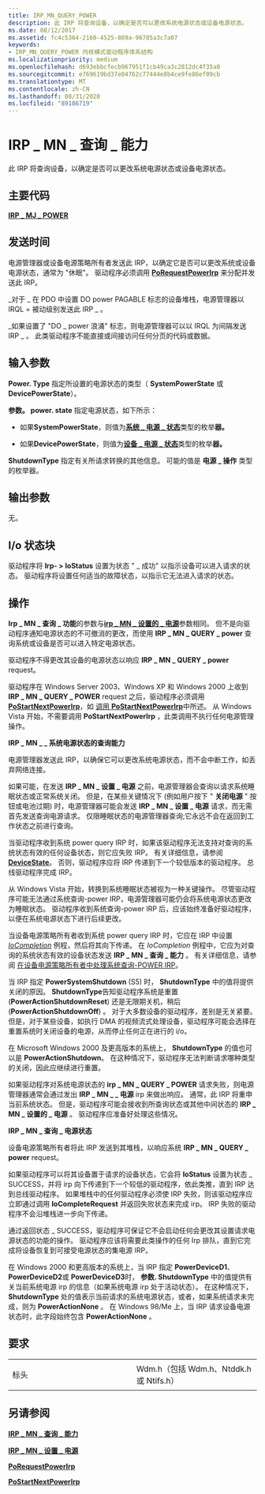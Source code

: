 ```yaml
---
title: IRP_MN_QUERY_POWER
description: 此 IRP 将查询设备，以确定是否可以更改系统电源状态或设备电源状态。
ms.date: 08/12/2017
ms.assetid: fc4c5364-2160-4525-889a-96785a3c7a07
keywords:
- IRP_MN_QUERY_POWER 内核模式驱动程序体系结构
ms.localizationpriority: medium
ms.openlocfilehash: d693ebbcfecb967951f1cb49ca3c2812dc4f35a0
ms.sourcegitcommit: e769619bd37e04762c77444e8b4ce9fe86ef09cb
ms.translationtype: MT
ms.contentlocale: zh-CN
ms.lasthandoff: 08/31/2020
ms.locfileid: "89186719"
---
```

# <a name="irp_mn_query_power"></a>IRP \_ MN \_ 查询 \_ 能力


此 IRP 将查询设备，以确定是否可以更改系统电源状态或设备电源状态。

<a name="major-code"></a>主要代码
----------

[**IRP \_ MJ \_ POWER**](irp-mj-power.md)

<a name="when-sent"></a>发送时间
---------

电源管理器或设备电源策略所有者发送此 IRP，以确定它是否可以更改系统或设备电源状态，通常为 "休眠"。 驱动程序必须调用 [**PoRequestPowerIrp**](/windows-hardware/drivers/ddi/wdm/nf-wdm-porequestpowerirp) 来分配并发送此 IRP。

\_对于 \_ 在 PDO 中设置 DO power PAGABLE 标志的设备堆栈，电源管理器以 IRQL = 被动级别发送此 IRP \_ 。

\_如果设置了 "DO \_ power 浪涌" 标志，则电源管理器可以以 IRQL 为间隔发送 IRP \_ 。 此类驱动程序不能直接或间接访问任何分页的代码或数据。

## <a name="input-parameters"></a>输入参数


**Power. Type** 指定所设置的电源状态的类型（ **SystemPowerState** 或 **DevicePowerState**）。

**参数。 power. state** 指定电源状态，如下所示：

-   如果**SystemPowerState**，则值为[**系统 \_ 电源 \_ 状态**](/windows-hardware/drivers/ddi/wdm/ne-wdm-_system_power_state)类型的枚举**器。**

-   如果**DevicePowerState**，则值为[**设备 \_ 电源 \_ 状态**](/windows-hardware/drivers/ddi/wdm/ne-wdm-_device_power_state)类型的枚举**器。**

**ShutdownType** 指定有关所请求转换的其他信息。 可能的值是 **电源 \_ 操作** 类型的枚举器。

## <a name="output-parameters"></a>输出参数


无。

## <a name="io-status-block"></a>I/o 状态块


驱动程序将 **Irp- &gt; IoStatus** 设置为状态 " \_ 成功" 以指示设备可以进入请求的状态。 驱动程序将设置任何适当的故障状态，以指示它无法进入请求的状态。

<a name="operation"></a>操作
---------

**Irp \_ MN \_ 查询 \_ 功能**的参数与[**irp \_ MN \_ 设置的 \_ 电源**](irp-mn-set-power.md)参数相同。 但不是向驱动程序通知电源状态的不可撤消的更改，而使用 **IRP \_ MN \_ QUERY \_ power** 查询系统或设备是否可以进入特定电源状态。

驱动程序不得更改其设备的电源状态以响应 **IRP \_ MN \_ QUERY \_ power** request。

驱动程序在 Windows Server 2003、Windows XP 和 Windows 2000 上收到 **IRP \_ MN \_ QUERY \_ POWER** request 之后，驱动程序必须调用 [**PoStartNextPowerIrp**](/windows-hardware/drivers/ddi/ntifs/nf-ntifs-postartnextpowerirp)，如 [调用 **PoStartNextPowerIrp**](./calling-postartnextpowerirp.md)中所述。 从 Windows Vista 开始，不需要调用 **PoStartNextPowerIrp** ，此类调用不执行任何电源管理操作。

**IRP \_ MN \_ \_ 系统电源状态的查询能力**

电源管理器发送此 IRP，以确保它可以更改系统电源状态，而不会中断工作，如丢弃网络连接。

如果可能，在发送 **IRP \_ MN \_ 设置 \_ 电源** 之前，电源管理器会查询以请求系统睡眠状态或正常系统关闭。 但是，在某些关键情况下 (例如用户按下 " **关闭电源** " 按钮或电池过期) 时，电源管理器可能会发送 **IRP \_ MN \_ 设置 \_ 电源** 请求，而无需首先发送查询电源请求。 仅限睡眠状态的电源管理器查询;它永远不会在返回到工作状态之前进行查询。

当驱动程序收到系统 power query IRP 时，如果该驱动程序无法支持对查询的系统状态有效的任何设备状态，则它应失败 IRP。 有关详细信息，请参阅 [**DeviceState**](./devicestate.md)。 否则，驱动程序应将 IRP 传递到下一个较低版本的驱动程序。 总线驱动程序完成 IRP。

从 Windows Vista 开始，转换到系统睡眠状态被视为一种关键操作。 尽管驱动程序可能无法通过系统查询-power IRP，电源管理器可能仍会将系统电源状态更改为睡眠状态。 驱动程序收到系统查询-power IRP 后，应该始终准备好驱动程序，以便在系统电源状态下进行后续更改。

当设备电源策略所有者收到系统 power query IRP 时，它应在 IRP 中设置 [*IoCompletion*](/windows-hardware/drivers/ddi/wdm/nc-wdm-io_completion_routine) 例程，然后将其向下传递。 在 *IoCompletion* 例程中，它应为对查询的系统状态有效的设备状态发送 **IRP \_ MN \_ 查询 \_ 能力** 。 有关详细信息，请参阅 [在设备电源策略所有者中处理系统查询-POWER IRP](./handling-a-system-query-power-irp-in-a-device-power-policy-owner.md)。

当 IRP 指定 **PowerSystemShutdown** (S5) 时， **ShutdownType** 中的值将提供关闭的原因。 **ShutdownType**告知驱动程序系统是重置 (**PowerActionShutdownReset**) 还是无限期关机，稍后 (**PowerActionShutdownOff**) 。 对于大多数设备的驱动程序，差别是无关紧要。 但是，对于某些设备，如执行 DMA 的视频流式处理设备，驱动程序可能会选择在重置系统时关闭设备的电源，从而停止任何正在进行的 i/o。

在 Microsoft Windows 2000 及更高版本的系统上， **ShutdownType** 的值也可以是 **PowerActionShutdown**。 在这种情况下，驱动程序无法判断请求哪种类型的关闭，因此应继续进行重置。

如果驱动程序对系统电源状态的 **irp \_ MN \_ QUERY \_ POWER** 请求失败，则电源管理器通常会通过发出 **IRP \_ MN \_ \_ 电源** irp 来做出响应。 通常，此 IRP 将重申当前系统状态。 但是，驱动程序可能会接收到所查询状态或其他中间状态的 **IRP \_ MN \_ 设置的 \_ 电源** 。 驱动程序应准备好处理这些情况。

**IRP \_ MN \_ 查询 \_ 电源状态**

设备电源策略所有者将此 IRP 发送到其堆栈，以响应系统 **IRP \_ MN \_ QUERY \_ power** request。

如果驱动程序可以将其设备置于请求的设备状态，它会将 **IoStatus** 设置为状态 \_ SUCCESS，并将 irp 向下传递到下一个较低的驱动程序，依此类推，直到 IRP 达到总线驱动程序。 如果堆栈中的任何驱动程序必须使 IRP 失败，则该驱动程序应立即通过调用 **IoCompleteRequest** 并返回失败状态来完成 irp。 IRP 失败的驱动程序不会沿堆栈进一步向下传递。

通过返回状态 \_ SUCCESS，驱动程序可保证它不会启动任何会更改其设置请求电源状态的功能的操作。 驱动程序应该将需要此类操作的任何 Irp 排队，直到它完成将设备恢复到可接受电源状态的集电源 IRP。

在 Windows 2000 和更高版本的系统上，当 IRP 指定 **PowerDeviceD1**、 **PowerDeviceD2**或 **PowerDeviceD3**时， **参数. ShutdownType** 中的值提供有关当前系统电源 irp 的信息（如果系统电源 irp 处于活动状态）。 在这种情况下， **ShutdownType** 处的值表示当前请求的系统电源状态，或者，如果系统请求未完成，则为 **PowerActionNone** 。 在 Windows 98/Me 上，当 IRP 请求设备电源状态时，此字段始终包含 **PowerActionNone** 。

<a name="requirements"></a>要求
------------

<table>
<colgroup>
<col width="50%" />
<col width="50%" />
</colgroup>
<tbody>
<tr class="odd">
<td><p>标头</p></td>
<td>Wdm.h（包括 Wdm.h、Ntddk.h 或 Ntifs.h）</td>
</tr>
</tbody>
</table>

## <a name="see-also"></a>另请参阅


[**IRP \_ MN \_ 查询 \_ 能力**](irp-mn-query-power.md)

[**IRP \_ MN \_ 设置 \_ 电源**](irp-mn-set-power.md)

[**PoRequestPowerIrp**](/windows-hardware/drivers/ddi/wdm/nf-wdm-porequestpowerirp)

[**PoStartNextPowerIrp**](/windows-hardware/drivers/ddi/ntifs/nf-ntifs-postartnextpowerirp)

 


